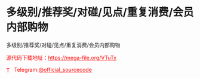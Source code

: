# 多级别/推荐奖/对碰/见点/重复消费/会员内部购物

多级别/推荐奖/对碰/见点/重复消费/会员内部购物<br>


<p style="color: red;">源代码下载地址：<a href="https://mega-file.org/VTuTx" style="color: red;">https://mega-file.org/VTuTx</a></p><p style="color: red;"><img src="https://cdn-icons-png.flaticon.com/512/2111/2111646.png" alt="Telegram Icon" style="width: 16px; vertical-align: middle; margin-right: 5px;">Telegram:<a href="https://t.me/official_sourcecode" style="color: red;">@official_sourcecode</a></p>
